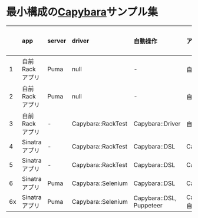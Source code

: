 # 最小構成の[Capybara](https://github.com/teamcapybara/capybara)サンプル集

| |app|server|driver|自動操作|アサーション|テストランナー|
|:--|:--|:--|:--|:--|:--|:--|
|1|自前Rackアプリ|Puma| null | - | 自前 | MiniTest |
|2|自前Rackアプリ|Puma| null | - | 自前 | RSpec |
|3|自前Rackアプリ| - | Capybara::RackTest | Capybara::Driver | 自前 | MiniTest |
|4|Sinatraアプリ| - | Capybara::RackTest | Capybara::DSL | Capybara::MiniTest::Assertions | MiniTest |
|5|Sinatraアプリ| - | Capybara::RackTest | Capybara::DSL | Capybara::RSpec::Matchers | RSpec |
|6|Sinatraアプリ|Puma| Capybara::Selenium | Capybara::DSL | Capybara::RSpec::Matchers | RSpec |
|6x|Sinatraアプリ|Puma| Capybara::Selenium | Capybara::DSL, Puppeteer | Capybara::RSpec::Matchers, 自前 | RSpec |
